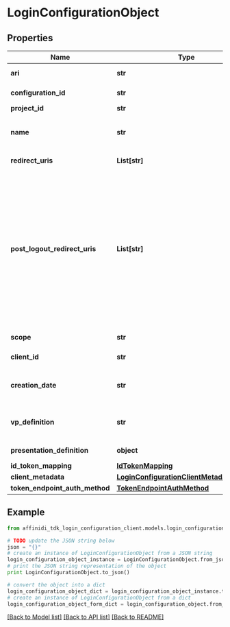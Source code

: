 # LoginConfigurationObject

## Properties

| Name                           | Type                                                                                    | Description                                                                                                                                                                                                     | Notes      |
| ------------------------------ | --------------------------------------------------------------------------------------- | --------------------------------------------------------------------------------------------------------------------------------------------------------------------------------------------------------------- | ---------- |
| **ari**                        | **str**                                                                                 | Configuration ari                                                                                                                                                                                               |
| **configuration_id**           | **str**                                                                                 | Configuration id                                                                                                                                                                                                | [optional] |
| **project_id**                 | **str**                                                                                 | Project id                                                                                                                                                                                                      |
| **name**                       | **str**                                                                                 | User defined login configuration name                                                                                                                                                                           |
| **redirect_uris**              | **List[str]**                                                                           | OAuth 2.0 Redirect URIs                                                                                                                                                                                         | [optional] |
| **post_logout_redirect_uris**  | **List[str]**                                                                           | Post Logout Redirect URIs, Used to redirect the user&#39;s browser to a specified URL after the logout process is complete. Must match the domain, port, scheme of at least one of the registered redirect URIs | [optional] |
| **scope**                      | **str**                                                                                 | OAuth 2.0 Client Scope                                                                                                                                                                                          | [optional] |
| **client_id**                  | **str**                                                                                 | OAuth 2.0 Client ID                                                                                                                                                                                             |
| **creation_date**              | **str**                                                                                 | OAuth 2.0 Client Creation Date                                                                                                                                                                                  |
| **vp_definition**              | **str**                                                                                 | VP definition in JSON stringify format                                                                                                                                                                          |
| **presentation_definition**    | **object**                                                                              | Presentation Definition                                                                                                                                                                                         | [optional] |
| **id_token_mapping**           | [**IdTokenMapping**](IdTokenMapping.md)                                                 |                                                                                                                                                                                                                 |
| **client_metadata**            | [**LoginConfigurationClientMetadataOutput**](LoginConfigurationClientMetadataOutput.md) |                                                                                                                                                                                                                 |
| **token_endpoint_auth_method** | [**TokenEndpointAuthMethod**](TokenEndpointAuthMethod.md)                               |                                                                                                                                                                                                                 |

## Example

```python
from affinidi_tdk_login_configuration_client.models.login_configuration_object import LoginConfigurationObject

# TODO update the JSON string below
json = "{}"
# create an instance of LoginConfigurationObject from a JSON string
login_configuration_object_instance = LoginConfigurationObject.from_json(json)
# print the JSON string representation of the object
print LoginConfigurationObject.to_json()

# convert the object into a dict
login_configuration_object_dict = login_configuration_object_instance.to_dict()
# create an instance of LoginConfigurationObject from a dict
login_configuration_object_form_dict = login_configuration_object.from_dict(login_configuration_object_dict)
```

[[Back to Model list]](../README.md#documentation-for-models) [[Back to API list]](../README.md#documentation-for-api-endpoints) [[Back to README]](../README.md)
